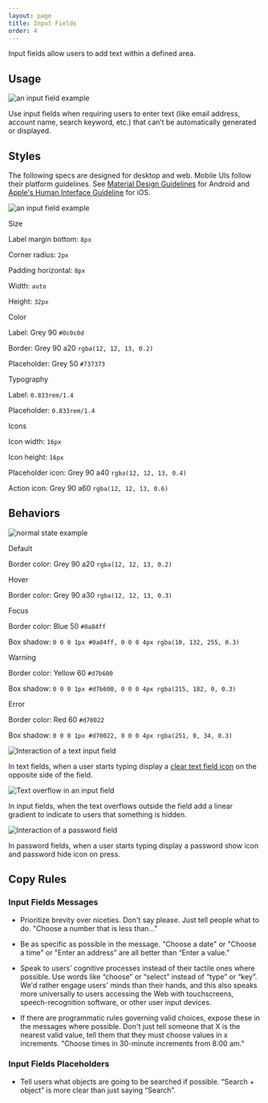 ```yaml
---
layout: page
title: Input Fields
order: 4
---
```


Input fields allow users to add text within a defined area.

## Usage

![an input field example](../images/input/input-fields-usage.png)

Use input fields when requiring users to enter text (like email address, account name, search keyword, etc.) that can’t be automatically generated or displayed.

## Styles

The following specs are designed for desktop and web. Mobile UIs follow their platform guidelines. See [Material Design Guidelines](https://material.io/guidelines/components/text-fields.html) for Android and [Apple's Human Interface Guideline](https://developer.apple.com/macos/human-interface-guidelines/fields-and-labels/text-fields/) for iOS.

![an input field example](../images/input/input-fields-style.png)

Size

Label margin bottom: `8px`

Corner radius: `2px`

Padding horizontal: `8px`

Width: `auto`

Height: `32px`

Color

Label: Grey 90 `#0c0c0d`

Border: Grey 90 a20 `rgba(12, 12, 13, 0.2)`

Placeholder: Grey 50 `#737373`

Typography

Label: `0.833rem/1.4`

Placeholder: `0.833rem/1.4`

Icons

Icon width: `16px`

Icon height: `16px`

Placeholder icon: Grey 90 a40 `rgba(12, 12, 13, 0.4)`

Action icon: Grey 90 a60 `rgba(12, 12, 13, 0.6)`

## Behaviors

![normal state example](../images/input/input-fields-behaviour.png)

Default

Border color: Grey 90 a20 `rgba(12, 12, 13, 0.2)`

Hover

Border color: Grey 90 a30 `rgba(12, 12, 13, 0.3)`

Focus

Border color: Blue 50 `#0a84ff`

Box shadow: `0 0 0 1px #0a84ff, 0 0 0 4px rgba(10, 132, 255, 0.3)`

Warning

Border color: Yellow 60 `#d7b600`

Box shadow: `0 0 0 1px #d7b600, 0 0 0 4px rgba(215, 182, 0, 0.3)`

Error

Border color: Red 60 `#d70022`

Box shadow: `0 0 0 1px #d70022, 0 0 0 4px rgba(251, 0, 34, 0.3)`

![Interaction of a text input field](../images/input/input-fields-action-icon-clear.png)

In text fields, when a user starts typing display a [clear text field icon](https://design.firefox.com/icons/viewer/#clear%20text%20field%2016) on the opposite side of the field.
      
![Text overflow in an input field](../images/input/input-fields-overflow.png)

In input fields, when the text overflows outside the field add a linear gradient to indicate to users that something is hidden.
      
![Interaction of a password field](../images/input/input-fields-action-icon-show-password.png)

In password fields, when a user starts typing display a password show icon and password hide icon on press.
      
## Copy Rules

### Input Fields Messages

* Prioritize brevity over niceties. Don't say please. Just tell people what to do. "Choose a number that is less than..."

* Be as specific as possible in the message. "Choose a date" or "Choose a time" or "Enter an address” are all better than “Enter a value.”

* Speak to users’ cognitive processes instead of their tactile ones where possible. Use words like “choose” or “select” instead of “type” or “key”. We'd rather engage users' minds than their hands, and this also speaks more universally to users accessing the Web with touchscreens, speech-recognition software, or other user input devices.

* If there are programmatic rules governing valid choices, expose these in the messages where possible. Don't just tell someone that X is the nearest valid value, tell them that they must choose values in x increments. "Choose times in 30-minute increments from 8:00 am."

### Input Fields Placeholders

* Tell users what objects are going to be searched if possible. “Search + object” is more clear than just saying “Search”.